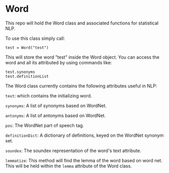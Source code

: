 # Word
This repo will hold the Word class and associated functions for statistical NLP.

To use this class simply call:

`test = Word("test")`

This will store the word "test" inside the Word object. You can access the word and all its attributed by using commands like:

```
test.synonyms
test.definitionList
```

The Word class currently contains the following attributes useful in NLP:

`text`: which contains the initializing word.

`synonyms`: A list of synonyms based on WordNet.

`antonyms`: A list of antonyms based on WordNet.

`pos`: The WordNet part of speech tag.

`definitionDict`: A dictionary of definitions, keyed on the WordNet synonym set.

`soundex`: The soundex representation of the word's text attribute.

`lemmatize`: This method will find the lemma of the word based on word net. This will be held within the `lemma` attribute of the Word class.
